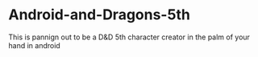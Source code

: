 # Android-and-Dragons-5th
This is pannign out to be a D&D 5th character creator in the palm of your hand in android 

